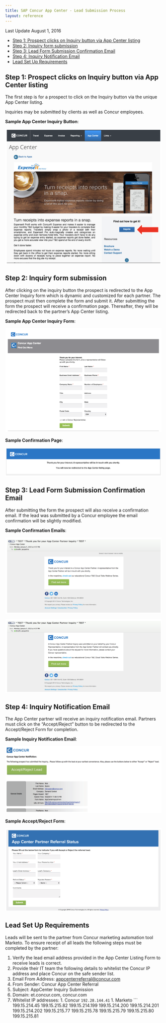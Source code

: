 ```yaml
---
title: SAP Concur App Center - Lead Submission Process
layout: reference
---
```


Last Update August 1, 2016

* [Step 1: Prospect clicks on Inquiry button via App Center listing](#inquire)
* [Step 2: Inquiry form submission](#submit)
* [Step 3: Lead Form Submission Confirmation Email](#confirmation)
* [Step 4: Inquiry Notification Email](#notification)
* [Lead Set Up Requirements](#requirements)

## <a name="inquire"></a>Step 1: Prospect clicks on Inquiry button via App Center listing

The first step is for a prospect to click on the Inquiry button via the unique App Center listing.

Inquiries may be submitted by clients as well as Concur employees.

**Sample App Center Inquiry Button**:

![Sample App Center Inquiry Button](./app-center-lead-submission-process-inquiry-button.png)

## <a name="submit"></a>Step 2: Inquiry form submission

After clicking on the inquiry button the prospect is redirected to the App Center Inquiry form which is dynamic and customized for each partner. The prospect must then complete the form and submit it. After submitting the form the prospect will receive a confirmation page. Thereafter, they will be redirected back to the partner’s App Center listing.

**Sample App Center Inquiry Form**:

![Sample App Center Inquiry Form](./app-center-lead-submission-process-inquiry-form.png)

**Sample Confirmation Page**:

![Sample Confirmation Page](./app-center-lead-submission-process-inquiry-confirmation.png)

## <a name="confirmation"></a>Step 3: Lead Form Submission Confirmation Email

After submitting the form the prospect will also receive a confirmation email. If the lead was submitted by a Concur employee the email confirmation will be slightly modified.

**Sample Confirmation Emails**:

![Sample Confirmation Email 1](./app-center-lead-submission-process-confirmation-email-01.png)

![Sample Confirmation Email 2](./app-center-lead-submission-process-confirmation-email-02.png)

## <a name="notification"></a>Step 4: Inquiry Notification Email

The App Center partner will receive an inquiry notification email. Partners must click on the “Accept/Reject” button to be redirected to the Accept/Reject Form for completion.

**Sample Inquiry Notification Email**:

![Sample Inquiry Notification Email](./app-center-lead-submission-process-inquiry-notification-email.png)

**Sample Accept/Reject Form**:

![Sample Accept/Reject Form](./app-center-lead-submission-process-accept-reject-form.png)

## <a name="requirements"></a>Lead Set Up Requirements

Leads will be sent to the partner from Concur marketing automation tool Marketo. To ensure receipt of all leads the following steps must be completed by the partner:

1. Verify the lead email address provided in the App Center Listing Form to receive leads is correct.
1. Provide their IT team the following details to whitelist the Concur IP address and place Concur on the safe sender list.
  1. Email From Address: appcenterreferral@concur.com
  1. From Sender: Concur App Center Referral
  1. Subject: AppCenter Inquiry Submission
  1. Domain: et.concur.com, concur.com
  1. Whitelist IP addresses:
    1. Concur
    ```
    192.28.144.41
    ```
    1. Marketo
    ```
      199.15.214.45
      199.15.215.82
      199.15.214.199
      199.15.214.200
      199.15.214.201
      199.15.214.202
      199.15.215.77
      199.15.215.78
      199.15.215.79
      199.15.215.80
      199.15.215.81
      ```
